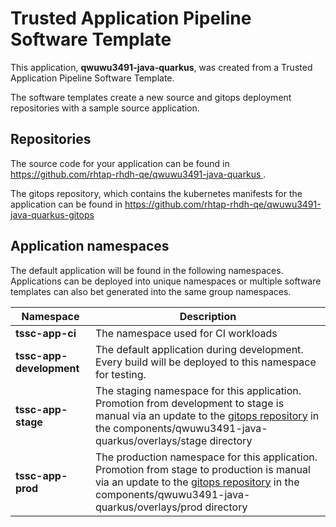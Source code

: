 # Trusted Application Pipeline Software Template

This application, **qwuwu3491-java-quarkus**, was created from a Trusted Application Pipeline Software Template.

The software templates create a new source and gitops deployment repositories with a sample source application. 

## Repositories

The source code for your application can be found in [https://github.com/rhtap-rhdh-qe/qwuwu3491-java-quarkus ](https://github.com/rhtap-rhdh-qe/qwuwu3491-java-quarkus ).
 
The gitops repository, which contains the kubernetes manifests for the application can be found in 
[https://github.com/rhtap-rhdh-qe/qwuwu3491-java-quarkus-gitops ](https://github.com/rhtap-rhdh-qe/qwuwu3491-java-quarkus-gitops ) 

## Application namespaces 

The default application will be found in the following namespaces. Applications can be deployed into unique namespaces or multiple software templates can also bet generated into the same group namespaces.  

|  Namespace   |  Description   |  
| -------- | -------- |
| **tssc-app-ci** | The namespace used for CI workloads |
| **tssc-app-development** | The default application during development. Every build will be deployed to this namespace for testing. |
| **tssc-app-stage** | The staging namespace for this application. Promotion from development to stage is manual via an update to the [gitops repository](https://github.com/rhtap-rhdh-qe/qwuwu3491-java-quarkus-gitops ) in the components/qwuwu3491-java-quarkus/overlays/stage directory |
| **tssc-app-prod** | The production namespace for this application. Promotion from stage to production is manual via an update to the [gitops repository](https://github.com/rhtap-rhdh-qe/qwuwu3491-java-quarkus-gitops ) in the components/qwuwu3491-java-quarkus/overlays/prod directory |
